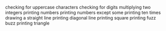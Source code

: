 checking for uppercase characters
checking for digits
multiplying two integers
printing numbers
printing numbers except some
printing ten times
drawing a straight line
printing diagonal line
printing square
printing fuzz buzz
printing triangle

